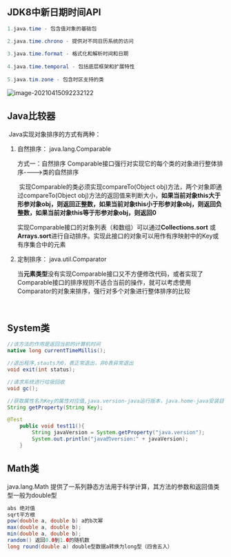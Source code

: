 ## JDK8中新日期时间API

```java
1.java.time - 包含值对象的基础包

2.java.time.chrono - 提供对不同日历系统的访问
    
3.java.time.format - 格式化和解析时间和日期
    
4.java.time.temporal - 包括底层框架和扩展特性
    
5.java.tim.zone - 包含时区支持的类


```

![image-20210415092232122](C:\Users\yyh\AppData\Roaming\Typora\typora-user-images\image-20210415092232122.png)

## Java比较器

​		Java实现对象排序的方式有两种：

   1. 自然排序： java.lang.Comparable

      方式一：自然排序
          Comparable接口强行对实现它的每个类的对象进行整体排序---->类的自然排序

      ​	实现Comparable的类必须实现compareTo(Object obj)方法，两个对象即通过compareTo(Object obj)方法的返回值来判断大小，**如果当前对象this大于形参对象obj，则返回正整数，如果当前对象this小于形参对象obj，则返回负整数，如果当前对象this等于形参对象obj，则返回0**

      ​	实现Comparable接口的对象列表（和数组）可以通过**Collections.sort** 或 **Arrays.sort**进行自动排序。实现此接口的对象可以用作有序映射中的Key或有序集合中的元素    

      

   2. 定制排序： java.util.Comparator

      ​		当**元素类型**没有实现Comparable接口又不方便修改代码，或者实现了Comparable接口的排序规则不适合当前的操作，就可以考虑使用Comparator的对象来排序，强行对多个对象进行整体排序的比较

      ​		

## System类

```java
//该方法的作用是返回当前的计算机时间
native long currentTimeMillis();

//退出程序,stauts为0，表正常退出，非0表异常退出
void exit(int status);

//请求系统进行垃圾回收
void gc();

//获取属性名为Key的属性对应值,java.version-java运行版本，java.home-java安装目录 os.name-操作系统名称 os.version-操作系统版本 user.name-用户的账号名称 user.home-用户主目录 user.dir-当前工作目录
String getProperty(String Key);

@Test
    public void test11(){
        String javaVersion = System.getProperty("java.version");
        System.out.println("java的version:" + javaVersion);
    }
```



## Math类

  java.lang.Math 提供了一系列静态方法用于科学计算，其方法的参数和返回值类型一般为double型

```java
abs 绝对值
sqrt平方根
pow(double a, double b) a的b次幂
max(double a, double b);
min(double a, double b);
random() 返回0.0到1.0的随机数
long round(double a) double型数据a转换为long型（四舍五入）
    
```

